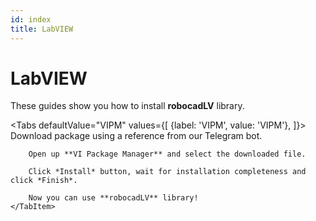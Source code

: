 ```yaml
---
id: index
title: LabVIEW
---
```



# LabVIEW

These guides show you how to install **robocadLV** library.  

<Tabs
    defaultValue="VIPM"
    values={[
        {label: 'VIPM', value: 'VIPM'},
    ]}>
    <TabItem value="VIPM">
        Download package using a reference from our Telegram bot. 

        Open up **VI Package Manager** and select the downloaded file.

        Click *Install* button, wait for installation completeness and click *Finish*.
        
        Now you can use **robocadLV** library!
    </TabItem>
</Tabs>


